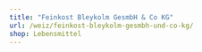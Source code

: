 ```yaml
---
title: "Feinkost Bleykolm GesmbH & Co KG"
url: /weiz/feinkost-bleykolm-gesmbh-und-co-kg/
shop: Lebensmittel
---
```

